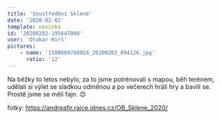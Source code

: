```yaml
---
title: 'Soustředění Sklené'
date: '2020-02-02'
template: novinka
id: '20200202-195647000'
user: 'Otakar Hirš'
pictures:
    - name: '1580669768924_20200202_094126.jpg'
      ratio: '12'
---
```

Na běžky to letos nebylo, za to jsme potrénovali s mapou, běh terénem, udělali si výlet se sladkou odměnou a po večerech hráli hry a bavili se.
Prostě jsme se měli fajn. 😊

fotky: https://andreafir.rajce.idnes.cz/OB_Sklene_2020/

